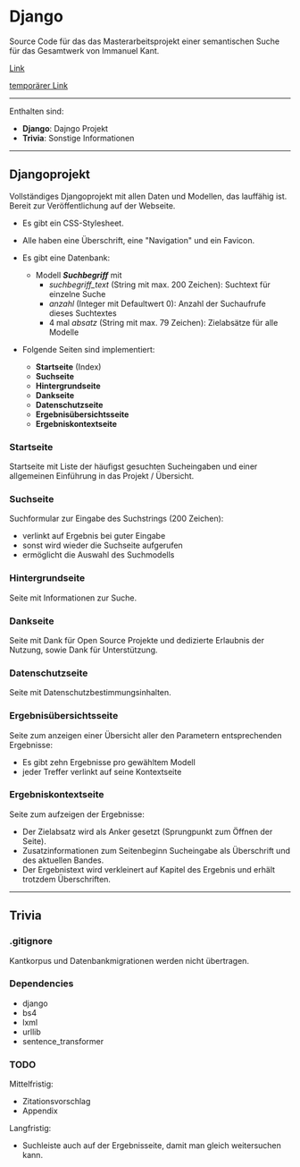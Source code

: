 # Django
Source Code für das das Masterarbeitsprojekt einer semantischen Suche für das Gesamtwerk von Immanuel Kant.

[Link](http://www.in-medias-res.wagnerhof.net)

[temporärer Link](https://in-medias-res.honig-wagner.eu)

---

Enthalten sind:

- **Django**: Dajngo Projekt
- **Trivia**: Sonstige Informationen

---

## Djangoprojekt

Vollständiges Djangoprojekt mit allen Daten und Modellen, das lauffähig ist. Bereit zur Veröffentlichung auf der Webseite. 
- Es gibt ein CSS-Stylesheet.
- Alle haben eine Überschrift, eine "Navigation" und ein Favicon. 

- Es gibt eine Datenbank:
    - Modell ***Suchbegriff*** mit
        - *suchbegriff_text* (String mit max. 200 Zeichen): Suchtext für einzelne Suche
        - *anzahl* (Integer mit Defaultwert 0): Anzahl der Suchaufrufe dieses Suchtextes
        - 4 mal *absatz* (String mit max. 79 Zeichen): Zielabsätze für alle Modelle

- Folgende Seiten sind implementiert:
    - **Startseite** (Index)
    - **Suchseite**
    - **Hintergrundseite**
    - **Dankseite**
    - **Datenschutzseite**
    - **Ergebnisübersichtsseite**
    - **Ergebniskontextseite**

### Startseite

Startseite mit Liste der häufigst gesuchten Sucheingaben und einer allgemeinen Einführung in das Projekt / Übersicht.

### Suchseite

Suchformular zur Eingabe des Suchstrings (200 Zeichen):
- verlinkt auf Ergebnis bei guter Eingabe
- sonst wird wieder die Suchseite aufgerufen
- ermöglicht die Auswahl des Suchmodells

### Hintergrundseite

Seite mit Informationen zur Suche.

### Dankseite

Seite mit Dank für Open Source Projekte und dedizierte Erlaubnis der Nutzung, sowie Dank für Unterstützung.

### Datenschutzseite

Seite mit Datenschutzbestimmungsinhalten.

### Ergebnisübersichtsseite

Seite zum anzeigen einer Übersicht aller den Parametern entsprechenden Ergebnisse:
- Es gibt zehn Ergebnisse pro gewähltem Modell
- jeder Treffer verlinkt auf seine Kontextseite

### Ergebniskontextseite

Seite zum aufzeigen der Ergebnisse:
- Der Zielabsatz wird als Anker gesetzt (Sprungpunkt zum Öffnen der Seite).
- Zusatzinformationen zum Seitenbeginn Sucheingabe als Überschrift und des aktuellen Bandes.
- Der Ergebnistext wird verkleinert auf Kapitel des Ergebnis und erhält trotzdem Überschriften.

---

## Trivia

### .gitignore

Kantkorpus und Datenbankmigrationen werden nicht übertragen.

### Dependencies

- django
- bs4
- lxml
- urllib
- sentence_transformer

### TODO

Mittelfristig:
- Zitationsvorschlag
- Appendix

Langfristig:
- Suchleiste auch auf der Ergebnisseite, damit man gleich weitersuchen kann.